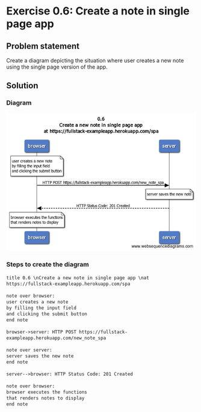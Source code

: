 # Exercise 0.6: Create a note in single page app

## Problem statement

Create a diagram depicting the situation where user creates a new note using the single page version of the app.

## Solution

### Diagram

![Create a new note in spa](./0.6.png)

### Steps to create the diagram

```
title 0.6 \nCreate a new note in single page app \nat https://fullstack-exampleapp.herokuapp.com/spa

note over browser:
user creates a new note
by filling the input field
and clicking the submit button
end note

browser->server: HTTP POST https://fullstack-exampleapp.herokuapp.com/new_note_spa

note over server:
server saves the new note
end note

server-->browser: HTTP Status Code: 201 Created

note over browser:
browser executes the functions
that renders notes to display
end note
```

